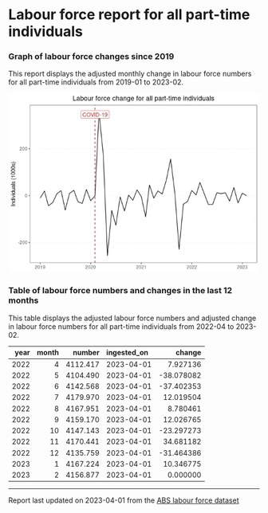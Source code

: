 Labour force report for all part-time individuals
================

### Graph of labour force changes since 2019

This report displays the adjusted monthly change in labour force numbers
for all part-time individuals from 2019-01 to 2023-02.

![](all_part-time_report_files/figure-gfm/unnamed-chunk-2-1.png)<!-- -->

### Table of labour force numbers and changes in the last 12 months

This table displays the adjusted labour force numbers and adjusted
change in labour force numbers for all part-time individuals from
2022-04 to 2023-02.

| year | month |   number | ingested_on |     change |
|-----:|------:|---------:|:------------|-----------:|
| 2022 |     4 | 4112.417 | 2023-04-01  |   7.927136 |
| 2022 |     5 | 4104.490 | 2023-04-01  | -38.078082 |
| 2022 |     6 | 4142.568 | 2023-04-01  | -37.402353 |
| 2022 |     7 | 4179.970 | 2023-04-01  |  12.019504 |
| 2022 |     8 | 4167.951 | 2023-04-01  |   8.780461 |
| 2022 |     9 | 4159.170 | 2023-04-01  |  12.026765 |
| 2022 |    10 | 4147.143 | 2023-04-01  | -23.297273 |
| 2022 |    11 | 4170.441 | 2023-04-01  |  34.681182 |
| 2022 |    12 | 4135.759 | 2023-04-01  | -31.464386 |
| 2023 |     1 | 4167.224 | 2023-04-01  |  10.346775 |
| 2023 |     2 | 4156.877 | 2023-04-01  |   0.000000 |

------------------------------------------------------------------------

Report last updated on 2023-04-01 from the [ABS labour force
dataset](https://www.abs.gov.au/statistics/labour/employment-and-unemployment/labour-force-australia/latest-release)
